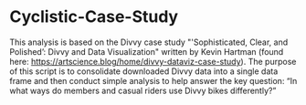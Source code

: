 # Cyclistic-Case-Study
This analysis is based on the Divvy case study "'Sophisticated, Clear, and Polished’: Divvy and Data Visualization" written by Kevin Hartman (found here: https://artscience.blog/home/divvy-dataviz-case-study). The purpose of this script is to consolidate downloaded Divvy data into a single data frame and then conduct simple analysis to help answer the key question: “In what ways do members and casual riders use Divvy bikes differently?”
